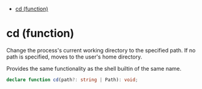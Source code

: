 - [cd (function)](#cd-function)

# cd (function)

Change the process's current working directory to the specified path. If no
path is specified, moves to the user's home directory.

Provides the same functionality as the shell builtin of the same name.

```ts
declare function cd(path?: string | Path): void;
```
